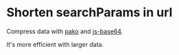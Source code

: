 # Shorten searchParams in url

Compress data with [pako][pako] and [js-base64][js-base64].

It's more efficient with larger data.

[pako]: https://github.com/nodeca/pako 'pako'
[js-base64]: https://github.com/dankogai/js-base64 'base64.js'
